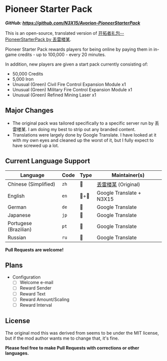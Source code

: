 # Pioneer Starter Pack
***GitHub: https://github.com/N3X15/Avorion-PioneerStarterPack***

This is an open-source, translated version of [开拓者礼包--PioneerStarterPack by 丢雷楼某](https://steamcommunity.com/sharedfiles/filedetails/?id=3441802113).

Pioneer Starter Pack rewards players for being online by paying them in in-game credits - up to 100,000 - every 20 minutes.

In addition, new players are given a start pack currently consisting of:
* 50,000 Credits
* 5,000 Iron
* Unusual (Green) Civil Fire Control Expansion Module x1
* Unusual (Green) Military Fire Control Expansion Module x1
* Unusual (Green) Refined Mining Laser x1

## Major Changes

* The original pack was tailored specifically to a specific server run by 丢雷楼某.  I am doing my best to strip out any branded content.
* Translations were largely done by Google Translate.  I have looked at it with my own eyes and cleaned up the worst of it, but I fully expect to have screwed up a lot.

## Current Language Support

| Language | Code | Type | Maintainer(s) |
|---|---|---|---|
| Chinese (Simplified) | `zh` | 🧑 | [丢雷楼某](https://steamcommunity.com/profiles/76561198874738920) (Original) |
| English | `en` | 🤖+🧑 | Google Translate + N3X15 |
| German | `de` | 🤖 | Google Translate |
| Japanese | `jp` | 🤖 | Google Translate |
| Portugese (Brazilian) | `pt` | 🤖 | Google Translate |
| Russian | `ru` | 🤖 | Google Translate |

**Pull Requests are welcome!**

## Plans

* Configuration
  * [ ] Welcome e-mail
  * [ ] Reward Sender
  * [ ] Reward Text
  * [ ] Reward Amount/Scaling
  * [ ] Reward Interval

## License

The original mod this was derived from seems to be under the MIT license, but if the mod author wants me to change that, it's fine.

**Please feel free to make Pull Requests with corrections or other languages.**
